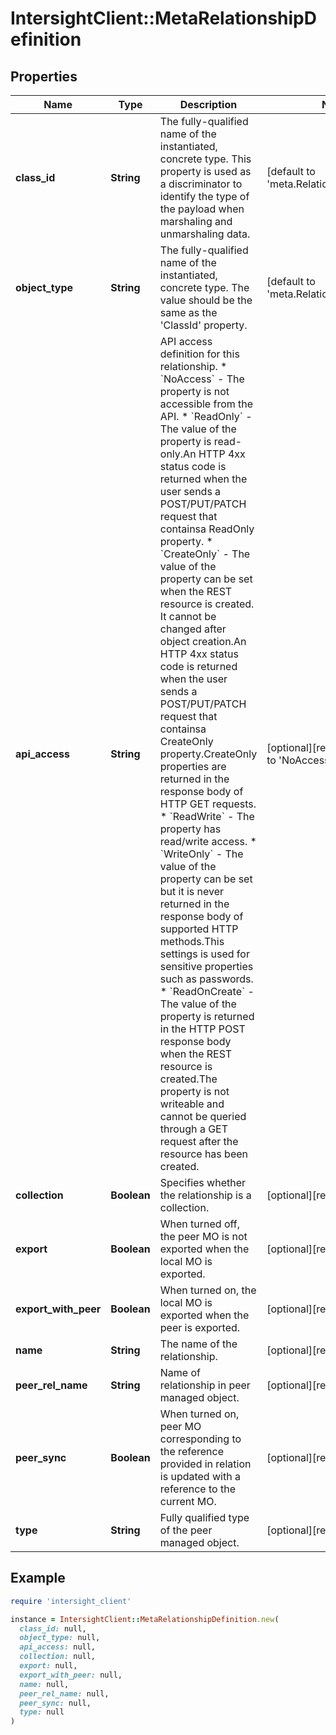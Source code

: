 # IntersightClient::MetaRelationshipDefinition

## Properties

| Name | Type | Description | Notes |
| ---- | ---- | ----------- | ----- |
| **class_id** | **String** | The fully-qualified name of the instantiated, concrete type. This property is used as a discriminator to identify the type of the payload when marshaling and unmarshaling data. | [default to &#39;meta.RelationshipDefinition&#39;] |
| **object_type** | **String** | The fully-qualified name of the instantiated, concrete type. The value should be the same as the &#39;ClassId&#39; property. | [default to &#39;meta.RelationshipDefinition&#39;] |
| **api_access** | **String** | API access definition for this relationship. * &#x60;NoAccess&#x60; - The property is not accessible from the API. * &#x60;ReadOnly&#x60; - The value of the property is read-only.An HTTP 4xx status code is returned when the user sends a POST/PUT/PATCH request that containsa ReadOnly property. * &#x60;CreateOnly&#x60; - The value of the property can be set when the REST resource is created. It cannot be changed after object creation.An HTTP 4xx status code is returned when the user sends a POST/PUT/PATCH request that containsa CreateOnly property.CreateOnly properties are returned in the response body of HTTP GET requests. * &#x60;ReadWrite&#x60; - The property has read/write access. * &#x60;WriteOnly&#x60; - The value of the property can be set but it is never returned in the response body of supported HTTP methods.This settings is used for sensitive properties such as passwords. * &#x60;ReadOnCreate&#x60; - The value of the property is returned in the HTTP POST response body when the REST resource is created.The property is not writeable and cannot be queried through a GET request after the resource has been created. | [optional][readonly][default to &#39;NoAccess&#39;] |
| **collection** | **Boolean** | Specifies whether the relationship is a collection. | [optional][readonly] |
| **export** | **Boolean** | When turned off, the peer MO is not exported when the local MO is exported. | [optional][readonly] |
| **export_with_peer** | **Boolean** | When turned on, the local MO is exported when the peer is exported. | [optional][readonly] |
| **name** | **String** | The name of the relationship. | [optional][readonly] |
| **peer_rel_name** | **String** | Name of relationship in peer managed object. | [optional][readonly] |
| **peer_sync** | **Boolean** | When turned on, peer MO corresponding to the reference provided in relation is updated with a reference to the current MO. | [optional][readonly] |
| **type** | **String** | Fully qualified type of the peer managed object. | [optional][readonly] |

## Example

```ruby
require 'intersight_client'

instance = IntersightClient::MetaRelationshipDefinition.new(
  class_id: null,
  object_type: null,
  api_access: null,
  collection: null,
  export: null,
  export_with_peer: null,
  name: null,
  peer_rel_name: null,
  peer_sync: null,
  type: null
)
```

